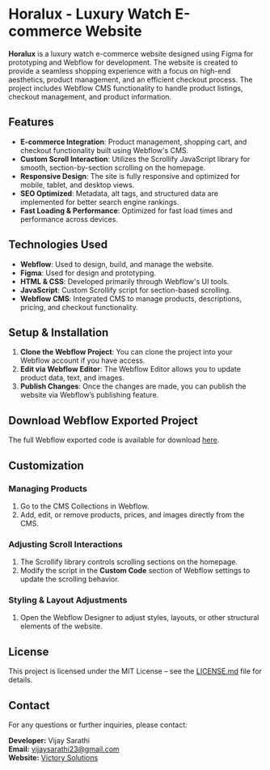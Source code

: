 # Horalux - Luxury Watch E-commerce Website

**Horalux** is a luxury watch e-commerce website designed using Figma for prototyping and Webflow for development. The website is created to provide a seamless shopping experience with a focus on high-end aesthetics, product management, and an efficient checkout process. The project includes Webflow CMS functionality to handle product listings, checkout management, and product information.

## Features

- **E-commerce Integration**: Product management, shopping cart, and checkout functionality built using Webflow's CMS.
- **Custom Scroll Interaction**: Utilizes the Scrollify JavaScript library for smooth, section-by-section scrolling on the homepage.
- **Responsive Design**: The site is fully responsive and optimized for mobile, tablet, and desktop views.
- **SEO Optimized**: Metadata, alt tags, and structured data are implemented for better search engine rankings.
- **Fast Loading & Performance**: Optimized for fast load times and performance across devices.

## Technologies Used

- **Webflow**: Used to design, build, and manage the website.
- **Figma**: Used for design and prototyping.
- **HTML & CSS**: Developed primarily through Webflow's UI tools.
- **JavaScript**: Custom Scrollify script for section-based scrolling.
- **Webflow CMS**: Integrated CMS to manage products, descriptions, pricing, and checkout functionality.

## Setup & Installation

1. **Clone the Webflow Project**: You can clone the project into your Webflow account if you have access.
2. **Edit via Webflow Editor**: The Webflow Editor allows you to update product data, text, and images.
3. **Publish Changes**: Once the changes are made, you can publish the website via Webflow’s publishing feature.

## Download Webflow Exported Project

The full Webflow exported code is available for download [here](https://drive.google.com/file/d/1Vtm57vh1g9xlYUVdZTvp_srDDbbc7uFD/view?usp=drive_link).

## Customization

### Managing Products
1. Go to the CMS Collections in Webflow.
2. Add, edit, or remove products, prices, and images directly from the CMS.

### Adjusting Scroll Interactions
1. The Scrollify library controls scrolling sections on the homepage.
2. Modify the script in the **Custom Code** section of Webflow settings to update the scrolling behavior.

### Styling & Layout Adjustments
1. Open the Webflow Designer to adjust styles, layouts, or other structural elements of the website.

## License
This project is licensed under the MIT License – see the [LICENSE.md](LICENSE.md) file for details.

## Contact

For any questions or further inquiries, please contact:

**Developer:** Vijay Sarathi  
**Email:** vijaysarathi23@gmail.com  
**Website:** [Victory Solutions](https://www.victorysolutions.co)


